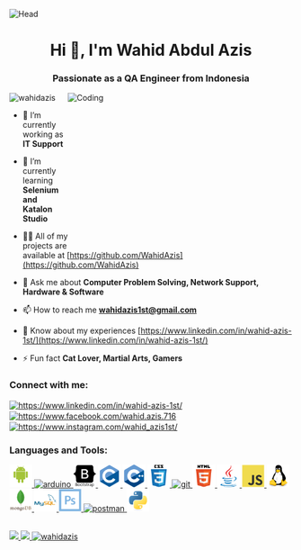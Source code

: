 ![Head](https://raw.githubusercontent.com/PolarBearGG/PolarBearGG/master/web-developer.gif)
<h1 align="center">Hi 👋, I'm Wahid Abdul Azis</h1>
<h3 align="center">Passionate as a QA Engineer from Indonesia</h3>
<img align="right" alt="Coding" width="400" height="280" src="https://cdn-images-1.medium.com/v2/resize:fit:1600/0*-u0b7K0Q6zfBcQqT.gif">


<p align="left"> <img src="https://komarev.com/ghpvc/?username=wahidazis&label=Profile%20views&color=0e40b4&style=plastic" alt="wahidazis" /> </p>

- 🔭 I’m currently working as **IT Support**

- 🌱 I’m currently learning **Selenium and Katalon Studio**

- 👨‍💻 All of my projects are available at [https://github.com/WahidAzis](https://github.com/WahidAzis)

- 💬 Ask me about **Computer Problem Solving, Network Support, Hardware & Software**

- 📫 How to reach me **wahidazis1st@gmail.com**

- 📄 Know about my experiences [https://www.linkedin.com/in/wahid-azis-1st/](https://www.linkedin.com/in/wahid-azis-1st/)

- ⚡ Fun fact **Cat Lover, Martial Arts, Gamers**

<h3 align="left">Connect with me:</h3>
<p align="left">
<a href="https://www.linkedin.com/in/wahid-azis-1st/" target="blank"><img align="center" src="https://raw.githubusercontent.com/rahuldkjain/github-profile-readme-generator/master/src/images/icons/Social/linked-in-alt.svg" alt="https://www.linkedin.com/in/wahid-azis-1st/" height="30" width="40" /></a>
<a href="https://www.facebook.com/wahid.azis.716/" target="blank"><img align="center" src="https://raw.githubusercontent.com/rahuldkjain/github-profile-readme-generator/master/src/images/icons/Social/facebook.svg" alt="https://www.facebook.com/wahid.azis.716" height="30" width="40" /></a>
<a href="https://www.instagram.com/wahid_azis1st/" target="blank"><img align="center" src="https://raw.githubusercontent.com/rahuldkjain/github-profile-readme-generator/master/src/images/icons/Social/instagram.svg" alt="https://www.instagram.com/wahid_azis1st/" height="30" width="40" /></a>
</p>

<h3 align="left">Languages and Tools:</h3>
<p align="left"> <a href="https://developer.android.com" target="_blank" rel="noreferrer"> <img src="https://raw.githubusercontent.com/devicons/devicon/master/icons/android/android-original-wordmark.svg" alt="android" width="40" height="40"/> </a> <a href="https://www.arduino.cc/" target="_blank" rel="noreferrer"> <img src="https://cdn.worldvectorlogo.com/logos/arduino-1.svg" alt="arduino" width="40" height="40"/> </a> <a href="https://getbootstrap.com" target="_blank" rel="noreferrer"> <img src="https://raw.githubusercontent.com/devicons/devicon/master/icons/bootstrap/bootstrap-plain-wordmark.svg" alt="bootstrap" width="40" height="40"/> </a> <a href="https://www.cprogramming.com/" target="_blank" rel="noreferrer"> <img src="https://raw.githubusercontent.com/devicons/devicon/master/icons/c/c-original.svg" alt="c" width="40" height="40"/> </a> <a href="https://www.w3schools.com/cpp/" target="_blank" rel="noreferrer"> <img src="https://raw.githubusercontent.com/devicons/devicon/master/icons/cplusplus/cplusplus-original.svg" alt="cplusplus" width="40" height="40"/> </a> <a href="https://www.w3schools.com/css/" target="_blank" rel="noreferrer"> <img src="https://raw.githubusercontent.com/devicons/devicon/master/icons/css3/css3-original-wordmark.svg" alt="css3" width="40" height="40"/> </a> <a href="https://git-scm.com/" target="_blank" rel="noreferrer"> <img src="https://www.vectorlogo.zone/logos/git-scm/git-scm-icon.svg" alt="git" width="40" height="40"/> </a> <a href="https://www.w3.org/html/" target="_blank" rel="noreferrer"> <img src="https://raw.githubusercontent.com/devicons/devicon/master/icons/html5/html5-original-wordmark.svg" alt="html5" width="40" height="40"/> </a> <a href="https://www.java.com" target="_blank" rel="noreferrer"> <img src="https://raw.githubusercontent.com/devicons/devicon/master/icons/java/java-original.svg" alt="java" width="40" height="40"/> </a> <a href="https://developer.mozilla.org/en-US/docs/Web/JavaScript" target="_blank" rel="noreferrer"> <img src="https://raw.githubusercontent.com/devicons/devicon/master/icons/javascript/javascript-original.svg" alt="javascript" width="40" height="40"/> </a> <a href="https://www.linux.org/" target="_blank" rel="noreferrer"> <img src="https://raw.githubusercontent.com/devicons/devicon/master/icons/linux/linux-original.svg" alt="linux" width="40" height="40"/> </a> <a href="https://www.mongodb.com/" target="_blank" rel="noreferrer"> <img src="https://raw.githubusercontent.com/devicons/devicon/master/icons/mongodb/mongodb-original-wordmark.svg" alt="mongodb" width="40" height="40"/> </a> <a href="https://www.mysql.com/" target="_blank" rel="noreferrer"> <img src="https://raw.githubusercontent.com/devicons/devicon/master/icons/mysql/mysql-original-wordmark.svg" alt="mysql" width="40" height="40"/> </a> <a href="https://www.photoshop.com/en" target="_blank" rel="noreferrer"> <img src="https://raw.githubusercontent.com/devicons/devicon/master/icons/photoshop/photoshop-line.svg" alt="photoshop" width="40" height="40"/> </a> <a href="https://postman.com" target="_blank" rel="noreferrer"> <img src="https://www.vectorlogo.zone/logos/getpostman/getpostman-icon.svg" alt="postman" width="40" height="40"/> </a> <a href="https://www.python.org" target="_blank" rel="noreferrer"> <img src="https://raw.githubusercontent.com/devicons/devicon/master/icons/python/python-original.svg" alt="python" width="40" height="40"/> </a> </p>

<br/>
<div align="left">
<a href="https://github.com/wahidazis">
  <img height="150em" src="https://github-readme-stats-eight-theta.vercel.app/api?username=wahidazis&show_icons=true&theme=algolia&include_all_commits=true&count_private=true"/>
  <img height="150em" src="https://github-readme-stats-eight-theta.vercel.app/api/top-langs/?username=wahidazis&layout=compact&langs_count=8&theme=algolia"/>
  <img height="150cm" src="https://github-readme-streak-stats.herokuapp.com/?user=wahidazis&theme=algolia" alt="wahidazis"/>
</a>
</div> 
